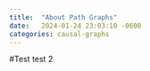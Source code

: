```yaml
---
title:  "About Path Graphs"
date:   2024-01-24 23:03:10 -0600
categories: causal-graphs
---
```

#Test
 test 2
